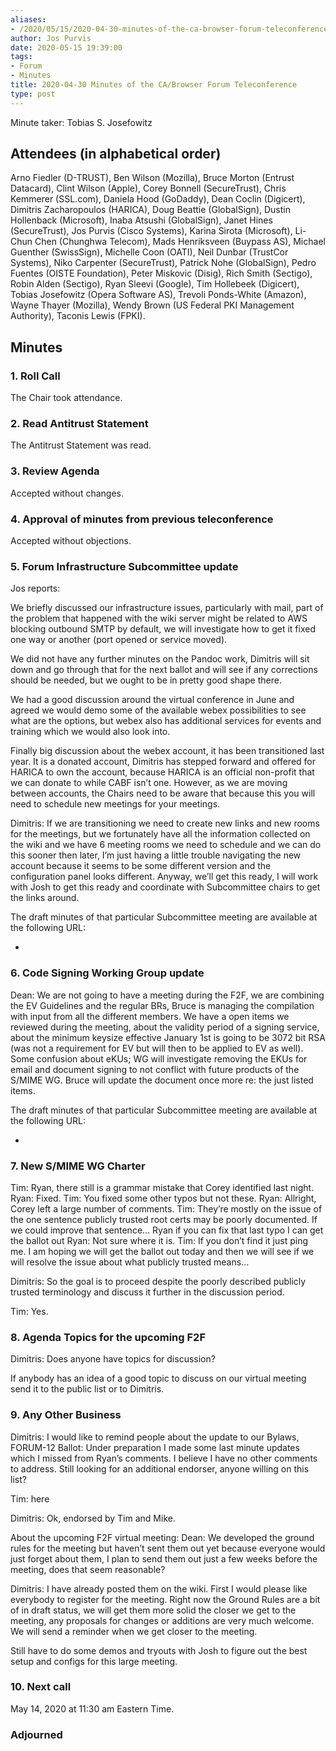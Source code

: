 ```yaml
---
aliases:
- /2020/05/15/2020-04-30-minutes-of-the-ca-browser-forum-teleconference/
author: Jos Purvis
date: 2020-05-15 19:39:00
tags:
- Forum
- Minutes
title: 2020-04-30 Minutes of the CA/Browser Forum Teleconference
type: post
---
```


Minute taker: Tobias S. Josefowitz

## Attendees (in alphabetical order)

Arno Fiedler (D-TRUST), Ben Wilson (Mozilla), Bruce Morton (Entrust Datacard), Clint Wilson (Apple), Corey Bonnell (SecureTrust), Chris Kemmerer (SSL.com), Daniela Hood (GoDaddy), Dean Coclin (Digicert), Dimitris Zacharopoulos (HARICA), Doug Beattie (GlobalSign), Dustin Hollenback (Microsoft), Inaba Atsushi (GlobalSign), Janet Hines (SecureTrust), Jos Purvis (Cisco Systems), Karina Sirota (Microsoft), Li-Chun Chen (Chunghwa Telecom), Mads Henriksveen (Buypass AS), Michael Guenther (SwissSign), Michelle Coon (OATI), Neil Dunbar (TrustCor Systems), Niko Carpenter (SecureTrust), Patrick Nohe (GlobalSign), Pedro Fuentes (OISTE Foundation), Peter Miskovic (Disig), Rich Smith (Sectigo), Robin Alden (Sectigo), Ryan Sleevi (Google), Tim Hollebeek (Digicert), Tobias Josefowitz (Opera Software AS), Trevoli Ponds-White (Amazon), Wayne Thayer (Mozilla), Wendy Brown (US Federal PKI Management Authority), Taconis Lewis (FPKI).

## Minutes

### 1. Roll Call

The Chair took attendance.

### 2. Read Antitrust Statement

The Antitrust Statement was read.

### 3. Review Agenda

Accepted without changes.

### 4. Approval of minutes from previous teleconference

Accepted without objections.

### 5. Forum Infrastructure Subcommittee update

Jos reports:

We briefly discussed our infrastructure issues, particularly with mail, part of the problem that happened with the wiki server might be related to AWS blocking outbound SMTP by default, we will investigate how to get it fixed one way or another (port opened or service moved).

We did not have any further minutes on the Pandoc work, Dimitris will sit down and go through that for the next ballot and will see if any corrections should be needed, but we ought to be in pretty good shape there.

We had a good discussion around the virtual conference in June and agreed we would demo some of the available webex possibilities to see what are the options, but webex also has additional services for events and training which we would also look into.

Finally big discussion about the webex account, it has been transitioned last year. It is a donated account, Dimitris has stepped forward and offered for HARICA to own the account, because HARICA is an official non-profit that we can donate to while CABF isn’t one. However, as we are moving between accounts, the Chairs need to be aware that because this you will need to schedule new meetings for your meetings.

Dimitris: If we are transitioning we need to create new links and new rooms for the meetings, but we fortunately have all the information collected on the wiki and we have 6 meeting rooms we need to schedule and we can do this sooner then later, I’m just having a little trouble navigating the new account because it seems to be some different version and the configuration panel looks different. Anyway, we’ll get this ready, I will work with Josh to get this ready and coordinate with Subcommittee chairs to get the links around.

The draft minutes of that particular Subcommittee meeting are available at the following URL:

-

### 6. Code Signing Working Group update

Dean: We are not going to have a meeting during the F2F, we are combining the EV Guidelines and the regular BRs, Bruce is managing the compilation with input from all the different members. We have a open items we reviewed during the meeting, about the validity period of a signing service, about the minimum keysize effective January 1st is going to be 3072 bit RSA (was not a requirement for EV but will then to be applied to EV as well). Some confusion about eKUs; WG will investigate removing the EKUs for email and document signing to not conflict with future products of the S/MIME WG. Bruce will update the document once more re: the just listed items.

The draft minutes of that particular Subcommittee meeting are available at the following URL:

-

### 7. New S/MIME WG Charter

Tim: Ryan, there still is a grammar mistake that Corey identified last night.
Ryan: Fixed.
Tim: You fixed some other typos but not these.
Ryan: Allright, Corey left a large number of comments.
Tim: They’re mostly on the issue of the one sentence publicly trusted root certs may be poorly documented. If we could improve that sentence… Ryan if you can fix that last typo I can get the ballot out
Ryan: Not sure where it is.
Tim: If you don’t find it just ping me. I am hoping we will get the ballot out today and then we will see if we will resolve the issue about what publicly trusted means…

Dimitris: So the goal is to proceed despite the poorly described publicly trusted terminology and discuss it further in the discussion period.

Tim: Yes.

### 8. Agenda Topics for the upcoming F2F

Dimitris: Does anyone have topics for discussion?

If anybody has an idea of a good topic to discuss on our virtual meeting send it to the public list or to Dimitris.

### 9. Any Other Business

Dimitris: I would like to remind people about the update to our Bylaws, FORUM-12 Ballot: Under preparation I made some last minute updates which I missed from Ryan’s comments. I believe I have no other comments to address. Still looking for an additional endorser, anyone willing on this list?

Tim: here

Dimitris: Ok, endorsed by Tim and Mike.

About the upcoming F2F virtual meeting:
Dean: We developed the ground rules for the meeting but haven’t sent them out yet because everyone would just forget about them, I plan to send them out just a few weeks before the meeting, does that seem reasonable?

Dimitris: I have already posted them on the wiki. First I would please like everybody to register for the meeting. Right now the Ground Rules are a bit of in draft status, we will get them more solid the closer we get to the meeting, any proposals for changes or additions are very much welcome. We will send a reminder when we get closer to the meeting.

Still have to do some demos and tryouts with Josh to figure out the best setup and configs for this large meeting.

### 10. Next call

May 14, 2020 at 11:30 am Eastern Time.

### Adjourned